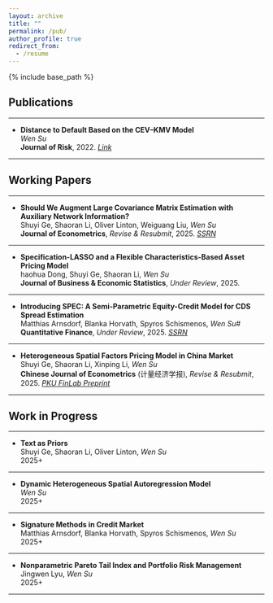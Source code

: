 ```yaml
---
layout: archive
title: ""
permalink: /pub/
author_profile: true
redirect_from:
  - /resume
---
```


{% include base_path %}

Publications
------

---


- **Distance to Default Based on the CEV–KMV Model**  <br/>
  *Wen Su* <br/>
  **Journal of Risk**, 2022. *[Link](https://www.risk.net/journal-of-risk/7954316/distance-to-default-based-on-the-cev-kmv-model)* 

---


Working Papers
------

---


- **Should We Augment Large Covariance Matrix Estimation with Auxiliary Network Information?**  <br/>
  Shuyi Ge, Shaoran Li, Oliver Linton, Weiguang Liu, *Wen Su* <br/>
  **Journal of Econometrics**, *Revise & Resubmit*, 2025. *[SSRN](https://papers.ssrn.com/sol3/papers.cfm?abstract_id=4975753)* 


---

- **Specification-LASSO and a Flexible Characteristics-Based Asset Pricing Model**  <br/> 
  haohua Dong, Shuyi Ge, Shaoran Li, *Wen Su* <br/>
  **Journal of Business & Economic Statistics**, *Under Review*, 2025.

---


- **Introducing SPEC: A Semi-Parametric Equity-Credit Model for CDS Spread Estimation**  <br/>
  Matthias Arnsdorf, Blanka Horvath, Spyros Schismenos, *Wen Su*\# <br/>
  **Quantitative Finance**, *Under Review*, 2025. *[SSRN](https://papers.ssrn.com/sol3/papers.cfm?abstract_id=5471406)* 

---

- **Heterogeneous Spatial Factors Pricing Model in China Market** <br/>
  Shuyi Ge, Shaoran Li, Xinping Li, *Wen Su* <br/>
  **Chinese Journal of Econometrics** (计量经济学报), *Revise & Resubmit*, 2025. *[PKU FinLab Preprint](http://finlab.pku.edu.cn/Upload_out/Web_File/Research_File/%E6%96%B0%E9%97%BB%E4%B8%AD%E6%96%87_12.10_reducesize.pdf)* 

---



Work in Progress
------

---


- **Text as Priors**  <br/>
  Shuyi Ge, Shaoran Li, Oliver Linton, *Wen Su* <br/>
  2025+
  
---

- **Dynamic Heterogeneous Spatial Autoregression Model**  <br/>
  *Wen Su* <br/>
  2025+

---

- **Signature Methods in Credit Market**  <br/>
  Matthias Arnsdorf, Blanka Horvath, Spyros Schismenos, *Wen Su* <br/>
  2025+

---

- **Nonparametric Pareto Tail Index and Portfolio Risk Management**  <br/>
  Jingwen Lyu, *Wen Su* <br/>
  2025+

---

